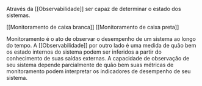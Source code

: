 Através da [[Observabilidade]] ser capaz de determinar o estado dos sistemas. 

[[Monitoramento de caixa branca]]
[[Monitoramento de caixa preta]] 

Monitoramento é o ato de observar o desempenho de um sistema ao longo do tempo. A [[Observabilidade]] por outro lado é uma medida de quão bem os estado internos do sistema podem ser inferidos a partir do conhecimento de suas saídas externas. A capacidade de observação de seu sistema depende parcialmente de quão bem suas métricas de monitoramento podem interpretar os indicadores de desempenho de seu sistema. 